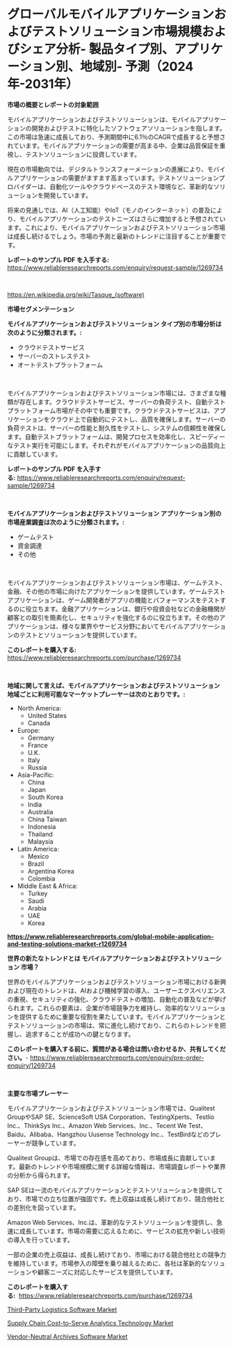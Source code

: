 <p><h1>グローバルモバイルアプリケーションおよびテストソリューション市場規模およびシェア分析- 製品タイプ別、アプリケーション別、地域別- 予測（2024年-2031年）</h1></p><p><strong>市場の概要とレポートの対象範囲</strong></p>
<p><p>モバイルアプリケーションおよびテストソリューションは、モバイルアプリケーションの開発およびテストに特化したソフトウェアソリューションを指します。この市場は急速に成長しており、予測期間中に6.1％のCAGRで成長すると予想されています。モバイルアプリケーションの需要が高まる中、企業は品質保証を重視し、テストソリューションに投資しています。</p><p>現在の市場動向では、デジタルトランスフォーメーションの進展により、モバイルアプリケーションの需要がますます高まっています。テストソリューションプロバイダーは、自動化ツールやクラウドベースのテスト環境など、革新的なソリューションを開発しています。</p><p>将来の見通しでは、AI（人工知能）やIoT（モノのインターネット）の普及により、モバイルアプリケーションのテストニーズはさらに増加すると予想されています。これにより、モバイルアプリケーションおよびテストソリューション市場は成長し続けるでしょう。市場の予測と最新のトレンドに注目することが重要です。</p></p>
<p><strong>レポートのサンプル PDF を入手する:</strong> <a href="https://www.reliableresearchreports.com/enquiry/request-sample/1269734">https://www.reliableresearchreports.com/enquiry/request-sample/1269734</a></p>
<p>&nbsp;</p>
<p><a href="https://en.wikipedia.org/wiki/Tasque_(software)">https://en.wikipedia.org/wiki/Tasque_(software)</a></p>
<p><strong>市場セグメンテーション</strong></p>
<p><strong>モバイルアプリケーションおよびテストソリューション タイプ別の市場分析は次のように分類されます。:</strong></p>
<p><ul><li>クラウドテストサービス</li><li>サーバーのストレステスト</li><li>オートテストプラットフォーム</li></ul></p>
<p>&nbsp;</p>
<p><p>モバイルアプリケーションおよびテストソリューション市場には、さまざまな種類が存在します。クラウドテストサービス、サーバーの負荷テスト、自動テストプラットフォーム市場がその中でも重要です。クラウドテストサービスは、アプリケーションをクラウド上で自動的にテストし、品質を確保します。サーバーの負荷テストは、サーバーの性能と耐久性をテストし、システムの信頼性を確保します。自動テストプラットフォームは、開発プロセスを効率化し、スピーディーなテスト実行を可能にします。それぞれがモバイルアプリケーションの品質向上に貢献しています。</p></p>
<p><strong>レポートのサンプル PDF を入手する:</strong>&nbsp;<a href="https://www.reliableresearchreports.com/enquiry/request-sample/1269734">https://www.reliableresearchreports.com/enquiry/request-sample/1269734</a></p>
<p>&nbsp;</p>
<p><strong> モバイルアプリケーションおよびテストソリューション アプリケーション別の市場産業調査は次のように分類されます。:</strong></p>
<p><ul><li>ゲームテスト</li><li>資金調達</li><li>その他</li></ul></p>
<p>&nbsp;</p>
<p><p>モバイルアプリケーションおよびテストソリューション市場は、ゲームテスト、金融、その他の市場に向けたアプリケーションを提供しています。ゲームテストアプリケーションは、ゲーム開発者がアプリの機能とパフォーマンスをテストするのに役立ちます。金融アプリケーションは、銀行や投資会社などの金融機関が顧客との取引を簡素化し、セキュリティを強化するのに役立ちます。その他のアプリケーションは、様々な業界やサービス分野においてモバイルアプリケーションのテストとソリューションを提供しています。</p></p>
<p><strong>このレポートを購入する:</strong>&nbsp; <a href="https://www.reliableresearchreports.com/purchase/1269734">https://www.reliableresearchreports.com/purchase/1269734</a></p>
<p>&nbsp;</p>
<p><strong>地域に関して言えば、モバイルアプリケーションおよびテストソリューション 地域ごとに利用可能なマーケットプレーヤーは次のとおりです。:</strong></p>
<p><ul>
    <li>
        North America:
        <ul>
            <li>United States</li>
            <li>Canada</li>
        </ul>
    </li>
    <li>
        Europe:
        <ul>
            <li>Germany</li>
            <li>France</li>
            <li>U.K.</li>
            <li>Italy</li>
            <li>Russia</li>
        </ul>
    </li>
    <li>
        Asia-Pacific:
        <ul>
            <li>China</li>
            <li>Japan</li>
            <li>South Korea</li>
            <li>India</li>
            <li>Australia</li>
            <li>China Taiwan</li>
            <li>Indonesia</li>
            <li>Thailand</li>
            <li>Malaysia</li>
        </ul>
    </li>
    <li>
        Latin America:
        <ul>
            <li>Mexico</li>
            <li>Brazil</li>
            <li>Argentina Korea</li>
            <li>Colombia</li>
        </ul>
    </li>
    <li>
        Middle East & Africa:
        <ul>
            <li>Turkey</li>
            <li>Saudi</li>
            <li>Arabia</li>
            <li>UAE</li>
            <li>Korea</li>
        </ul>
    </li>
    </ul></p>
<p><strong><a href="https://www.reliableresearchreports.com/global-mobile-application-and-testing-solutions-market-r1269734">https://www.reliableresearchreports.com/global-mobile-application-and-testing-solutions-market-r1269734</a></strong>&nbsp;</p>
<p><strong>世界の新たなトレンドとは モバイルアプリケーションおよびテストソリューション 市場？</strong></p>
<p><p>世界のモバイルアプリケーションおよびテストソリューション市場における新興および現在のトレンドは、AIおよび機械学習の導入、ユーザーエクスペリエンスの重視、セキュリティの強化、クラウドテストの増加、自動化の普及などが挙げられます。これらの要素は、企業が市場競争力を維持し、効率的なソリューションを提供するために重要な役割を果たしています。モバイルアプリケーションとテストソリューションの市場は、常に進化し続けており、これらのトレンドを把握し、追求することが成功への鍵となります。</p></p>
<p><strong>このレポートを購入する前に、質問がある場合は問い合わせるか、共有してください。</strong>- <a href="https://www.reliableresearchreports.com/enquiry/pre-order-enquiry/1269734">https://www.reliableresearchreports.com/enquiry/pre-order-enquiry/1269734</a></p>
<p>&nbsp;</p>
<p><strong>主要な市場プレーヤー</strong></p>
<p><p>モバイルアプリケーションおよびテストソリューション市場では、Qualitest GroupやSAP SE、ScienceSoft USA Corporation、TestingXperts、Testlio Inc.、ThinkSys Inc.、Amazon Web Services、Inc.、Tecent We Test、Baidu、Alibaba、Hangzhou Uusense Technology Inc.、TestBirdなどのプレーヤーが競争しています。 </p><p>Qualitest Groupは、市場での存在感を高めており、市場成長に貢献しています。最新のトレンドや市場規模に関する詳細な情報は、市場調査レポートや業界の分析から得られます。</p><p>SAP SEは一流のモバイルアプリケーションとテストソリューションを提供しており、市場での立ち位置が強固です。売上収益は成長し続けており、競合他社との差別化を図っています。</p><p>Amazon Web Services、Inc.は、革新的なテストソリューションを提供し、急速に成長しています。市場の需要に応えるために、サービスの拡充や新しい技術の導入を行っています。</p><p>一部の企業の売上収益は、成長し続けており、市場における競合他社との競争力を維持しています。市場参入の障壁を乗り越えるために、各社は革新的なソリューションや顧客ニーズに対応したサービスを提供しています。</p></p>
<p><strong>このレポートを購入する:</strong>&nbsp;&nbsp;<a href="https://www.reliableresearchreports.com/purchase/1269734">https://www.reliableresearchreports.com/purchase/1269734</a></p>
<p><p><a href="https://github.com/alanPerkins1921/Market-Research-Report-List-1/blob/main/third-party-logistics-software-market.md">Third-Party Logistics Software Market</a></p><p><a href="https://github.com/mandarincruisesvn/Market-Research-Report-List-1/blob/main/supply-chain-cost-to-serve-analytics-technology-market.md">Supply Chain Cost-to-Serve Analytics Technology Market</a></p><p><a href="https://github.com/HettieStehr/Market-Research-Report-List-1/blob/main/vendor-neutral-archives-software-market.md">Vendor-Neutral Archives Software Market</a></p></p>